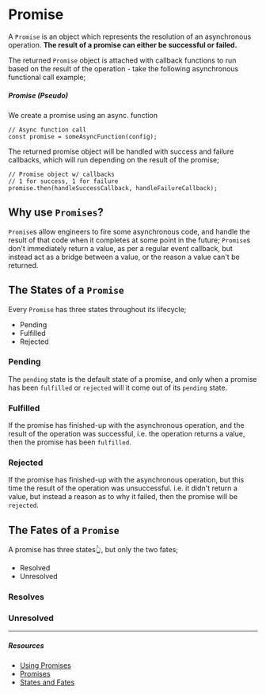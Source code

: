 # Promise

A `Promise` is an object which represents the resolution of an asynchronous operation. **The result of a promise can either be successful or failed.**

The returned `Promise` object is attached with callback functions to run based on the result of the operation - take the following asynchronous functional call example;

##### Promise (Pseudo)

We create a promise using an async. function

```
// Async function call
const promise = someAsyncFunction(config);
```

The returned promise object will be handled with success and failure callbacks, which will run depending on the result of the promise;

```
// Promise object w/ callbacks
// 1 for success, 1 for failure
promise.then(handleSuccessCallback, handleFailureCallback);

```

## Why use `Promises`?

`Promise`s allow engineers to fire some asynchronous code, and handle the result of that code when it completes at some point in the future; `Promise`s don't immediately return a value, as per a regular event callback, but instead act as a bridge between a value, or the reason a value can't be returned.

## **The States of a `Promise`**

Every `Promise` has three states throughout its lifecycle;

- Pending
- Fulfilled
- Rejected

### **Pending**

The `pending` state is the default state of a promise, and only when a promise has been `fulfilled` or `rejected` will it come out of its `pending` state.

### **Fulfilled**

If the promise has finished-up with the asynchronous operation, and the result of the operation was successful, i.e. the operation returns a value, then the promise has been `fulfilled`.

### **Rejected**

If the promise has finished-up with the asynchronous operation, but this time the result of the operation was unsuccessful. i.e. it didn't return a value, but instead a reason as to why it failed, then the promise will be `rejected`.

## **The Fates of a `Promise`**

A promise has three states👆, but only the two fates;

- Resolved
- Unresolved

### Resolves

### Unresolved

---

##### Resources

- [Using Promises](https://developer.mozilla.org/en-US/docs/Web/JavaScript/Guide/Using_promises)
- [Promises](https://developer.mozilla.org/en-US/docs/Web/JavaScript/Reference/Global_Objects/Promise)
- [States and Fates](https://github.com/domenic/promises-unwrapping/blob/master/docs/states-and-fates.md)
